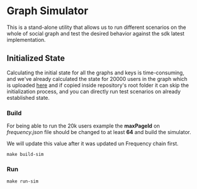 # Graph Simulator

This is a stand-alone utility that allows us to run different scenarios on the whole of social graph and test
the desired behavior against the sdk latest implementation.

## Initialized State
Calculating the initial state for all the graphs and keys is time-consuming, and we've already calculated
the state for 20000 users in the graph which is uploaded [here](https://drive.google.com/file/d/1WoQ_INPa4aOy4dCm1WUN9KXxq08P0-Rp/view?usp=sharing)
and if copied inside repository's root folder it can skip the initialization process, and you can directly run
test scenarios on already established state.

### Build
For being able to run the 20k users example the **maxPageId** on _frequency.json_ file should be changed to at least **64**
and build the simulator.

We will update this value after it was updated un Frequency chain first.

`make build-sim`

### Run

`make run-sim`